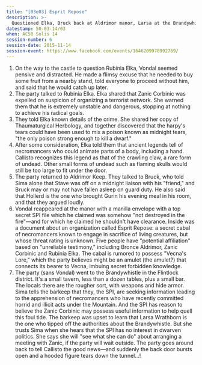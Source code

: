 ```yaml
---
title: "[03e03] Esprit Repose"
description: >-
  Questioned Elka, Bruck back at Aldrimor manor, Larsa at the Brandywhistle.
datestamp: 50-03-14/03
when: AC50 Solis 14
session-number: 6
session-date: 2015-11-14
session-event: https://www.facebook.com/events/1646209978992769/
---
```


1. On the way to the castle to question Rubinia Elka, Vondal seemed pensive and distracted. He made a flimsy excuse that he needed to buy some fruit from a nearby stand, told everyone to proceed without him, and said that he would catch up later.
2. The party talked to Rubinia Elka. Elka shared that Zanic Corbinic was expelled on suspicion of organizing a terrorist network. She warned them that he is extremely unstable and dangerous, stopping at nothing to achieve his radical goals.
3. They told Elka known details of the crime. She shared her copy of Thaumaturgical Herbology, and together discovered that the harpy's tears could have been used to mix a poison known as midnight tears, "the only poison strong enough to kill a dwarf."
4. After some consideration, Elka told them that ancient legends tell of necromancers who could animate parts of a body, including a hand. Callisto recognizes this legend as that of the crawling claw, a rare form of undead. Other small forms of undead such as flaming skulls would still be too large to fit under the door.
5. The party returned to Aldrimor Keep. They talked to Bruck, who told Sima alone that Stave was off on a midnight liaison with his "friend," and Bruck may or may not have fallen asleep on guard duty. He also said that Hollerd is the one who brought Gurin his evening meal in his room, and that they argued loudly.
6. Vondal reappeared at the manor with a manilla envelope with a top secret SPI file which he claimed was somehow "not destroyed in the fire"—and for which he claimed he shouldn't have clearance. Inside was a document about an organization called Esprit Repose: a secret cabal of necromancers known to engage in sacrifice of living creatures, but whose threat rating is unknown. Five people have "potential affiliation" based on "unreliable testimony," including Bronce Aldrimor, Zanic Corbinic and Rubinia Elka. The cabal is rumored to possess "Vecna's Lore," which the party believes might be an amulet (the amulet?) that connects its bearer to Vecna, imbuing secret forbidden knowledge.
7. The party (sans Vondal) went to the Brandywhistle in the Flintlock district. It's a small tavern, less than a dozen tables, plus a small bar. The locals there are the rougher sort, with weapons and hide armor. Sima tells the barkeep that they, the SPI, are seeking information leading to the apprehension of necromancers who have recently committed horrid and illicit acts under the Mountain. And the SPI has reason to believe the Zanic Corbinic may possess useful information to help quell this foul tide. The barkeep was upset to learn that Larsa Wrathborn is the one who tipped off the authorities about the Brandywhistle. But she trusts Sima when she hears that the SPI has no interest in dwarven politics. She says she will "see what she can do" about arranging a meeting with Zanic, if the party will wait outside. The party goes around back to tell Callisto the good news—and suddenly the back door bursts open and a hooded figure tears down the tunnel…!
